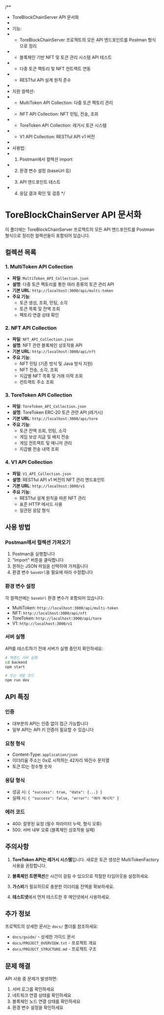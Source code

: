 /**
 * ToreBlockChainServer API 문서화
 * 
 * 기능:
 * - ToreBlockChainServer 프로젝트의 모든 API 엔드포인트를 Postman 형식으로 정리
 * - 블록체인 기반 NFT 및 토큰 관리 시스템 API 테스트
 * - 다중 토큰 팩토리 및 NFT 컨트랙트 연동
 * - RESTful API 설계 원칙 준수
 * 
 * 지원 컬렉션:
 * - MultiToken API Collection: 다중 토큰 팩토리 관리
 * - NFT API Collection: NFT 민팅, 전송, 조회
 * - ToreToken API Collection: 레거시 토큰 시스템
 * - V1 API Collection: RESTful API v1 버전
 * 
 * 사용법:
 * 1. Postman에서 컬렉션 import
 * 2. 환경 변수 설정 (baseUrl 등)
 * 3. API 엔드포인트 테스트
 * 4. 응답 결과 확인 및 검증
 */

# ToreBlockChainServer API 문서화

이 폴더에는 ToreBlockChainServer 프로젝트의 모든 API 엔드포인트를 Postman 형식으로 정리한 컬렉션들이 포함되어 있습니다.

## 컬렉션 목록

### 1. MultiToken API Collection
- **파일**: `MultiToken_API_Collection.json`
- **설명**: 다중 토큰 팩토리를 통한 여러 종류의 토큰 관리 API
- **기본 URL**: `http://localhost:3000/api/multi-token`
- **주요 기능**:
  - 토큰 생성, 조회, 민팅, 소각
  - 토큰 목록 및 잔액 조회
  - 팩토리 연결 상태 확인

### 2. NFT API Collection
- **파일**: `NFT_API_Collection.json`
- **설명**: NFT 관련 블록체인 상호작용 API
- **기본 URL**: `http://localhost:3000/api/nft`
- **주요 기능**:
  - NFT 민팅 (기존 방식 및 Java 방식 지원)
  - NFT 전송, 소각, 조회
  - 지갑별 NFT 목록 및 거래 이력 조회
  - 컨트랙트 주소 조회

### 3. ToreToken API Collection
- **파일**: `ToreToken_API_Collection.json`
- **설명**: ToreToken ERC-20 토큰 관련 API (레거시)
- **기본 URL**: `http://localhost:3000/api/tore`
- **주요 기능**:
  - 토큰 잔액 조회, 민팅, 소각
  - 게임 보상 지급 및 배치 전송
  - 게임 컨트랙트 및 매니저 관리
  - 지갑별 전송 내역 조회

### 4. V1 API Collection
- **파일**: `V1_API_Collection.json`
- **설명**: RESTful API v1 버전의 NFT 관리 엔드포인트
- **기본 URL**: `http://localhost:3000/v1`
- **주요 기능**:
  - RESTful 설계 원칙을 따른 NFT 관리
  - 표준 HTTP 메서드 사용
  - 일관된 응답 형식

## 사용 방법

### Postman에서 컬렉션 가져오기

1. Postman을 실행합니다
2. "Import" 버튼을 클릭합니다
3. 원하는 JSON 파일을 선택하여 가져옵니다
4. 환경 변수 `baseUrl`을 필요에 따라 수정합니다

### 환경 변수 설정

각 컬렉션에는 `baseUrl` 환경 변수가 포함되어 있습니다:
- MultiToken: `http://localhost:3000/api/multi-token`
- NFT: `http://localhost:3000/api/nft`
- ToreToken: `http://localhost:3000/api/tore`
- V1: `http://localhost:3000/v1`

### 서버 실행

API를 테스트하기 전에 서버가 실행 중인지 확인하세요:

```bash
# 백엔드 서버 실행
cd backend
npm start

# 또는 개발 모드
npm run dev
```

## API 특징

### 인증
- 대부분의 API는 인증 없이 접근 가능합니다
- 일부 API는 API 키 인증이 필요할 수 있습니다

### 요청 형식
- Content-Type: `application/json`
- 이더리움 주소는 0x로 시작하는 42자리 16진수 문자열
- 토큰 ID는 정수형 숫자

### 응답 형식
- 성공 시: `{ "success": true, "data": {...} }`
- 실패 시: `{ "success": false, "error": "에러 메시지" }`

### 에러 코드
- 400: 잘못된 요청 (필수 파라미터 누락, 형식 오류)
- 500: 서버 내부 오류 (블록체인 상호작용 실패)

## 주의사항

1. **ToreToken API는 레거시 시스템**입니다. 새로운 토큰 생성은 MultiTokenFactory 사용을 권장합니다.

2. **블록체인 트랜잭션**은 시간이 걸릴 수 있으므로 적절한 타임아웃을 설정하세요.

3. **가스비**가 필요하므로 충분한 이더리움 잔액을 확보하세요.

4. **테스트넷**에서 먼저 테스트한 후 메인넷에서 사용하세요.

## 추가 정보

프로젝트의 상세한 문서는 `docs/` 폴더를 참조하세요:
- `docs/guide/` - 상세한 가이드 문서
- `docs/PROJECT_OVERVIEW.txt` - 프로젝트 개요
- `docs/PROJECT_STRUCTURE.md` - 프로젝트 구조

## 문제 해결

API 사용 중 문제가 발생하면:
1. 서버 로그를 확인하세요
2. 네트워크 연결 상태를 확인하세요
3. 블록체인 노드 연결 상태를 확인하세요
4. 환경 변수 설정을 확인하세요

